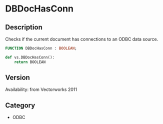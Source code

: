# DBDocHasConn

## Description
Checks if the current document has connections to an ODBC data source.

```pascal
FUNCTION DBDocHasConn : BOOLEAN;
```

```python
def vs.DBDocHasConn():
    return BOOLEAN
```

## Version
Availability: from Vectorworks 2011

## Category
* ODBC

